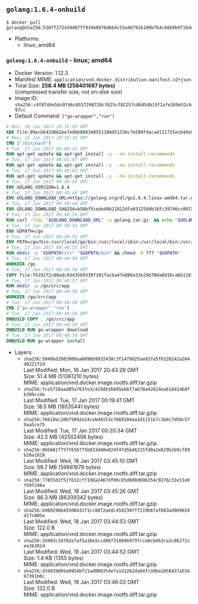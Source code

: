 ## `golang:1.6.4-onbuild`

```console
$ docker pull golang@sha256:5307f272434d6fff934b0976d6b4c55e46792b100bfb4c66b9b9f16deca8b32f
```

-	Platforms:
	-	linux; amd64

### `golang:1.6.4-onbuild` - linux; amd64

-	Docker Version: 1.12.3
-	Manifest MIME: `application/vnd.docker.distribution.manifest.v2+json`
-	Total Size: **258.4 MB (258401687 bytes)**  
	(compressed transfer size, not on-disk size)
-	Image ID: `sha256:c4f87d4e5dc0f46c8557298728cf625cf82257c8b454b15f2afe269e52cb97cc`
-	Default Command: `["go-wrapper","run"]`

```dockerfile
# Mon, 16 Jan 2017 20:35:09 GMT
ADD file:89ecb642d662ee7edbb868340551106d51336c7e589fdaca4111725ec64da957 in / 
# Mon, 16 Jan 2017 20:35:16 GMT
CMD ["/bin/bash"]
# Tue, 17 Jan 2017 00:00:45 GMT
RUN apt-get update && apt-get install -y --no-install-recommends 		ca-certificates 		curl 		wget 	&& rm -rf /var/lib/apt/lists/*
# Tue, 17 Jan 2017 00:01:07 GMT
RUN apt-get update && apt-get install -y --no-install-recommends 		bzr 		git 		mercurial 		openssh-client 		subversion 				procps 	&& rm -rf /var/lib/apt/lists/*
# Tue, 17 Jan 2017 00:40:03 GMT
RUN apt-get update && apt-get install -y --no-install-recommends 		g++ 		gcc 		libc6-dev 		make 		pkg-config 	&& rm -rf /var/lib/apt/lists/*
# Tue, 17 Jan 2017 00:40:43 GMT
ENV GOLANG_VERSION=1.6.4
# Tue, 17 Jan 2017 00:40:44 GMT
ENV GOLANG_DOWNLOAD_URL=https://golang.org/dl/go1.6.4.linux-amd64.tar.gz
# Tue, 17 Jan 2017 00:40:44 GMT
ENV GOLANG_DOWNLOAD_SHA256=b58bf5cede40b21812dfa031258db18fc39746cc0972bc26dae0393acc377aaf
# Tue, 17 Jan 2017 00:40:54 GMT
RUN curl -fsSL "$GOLANG_DOWNLOAD_URL" -o golang.tar.gz 	&& echo "$GOLANG_DOWNLOAD_SHA256  golang.tar.gz" | sha256sum -c - 	&& tar -C /usr/local -xzf golang.tar.gz 	&& rm golang.tar.gz
# Tue, 17 Jan 2017 00:40:54 GMT
ENV GOPATH=/go
# Tue, 17 Jan 2017 00:40:55 GMT
ENV PATH=/go/bin:/usr/local/go/bin:/usr/local/sbin:/usr/local/bin:/usr/sbin:/usr/bin:/sbin:/bin
# Tue, 17 Jan 2017 00:40:55 GMT
RUN mkdir -p "$GOPATH/src" "$GOPATH/bin" && chmod -R 777 "$GOPATH"
# Tue, 17 Jan 2017 00:40:56 GMT
WORKDIR /go
# Tue, 17 Jan 2017 00:40:56 GMT
COPY file:f6191f2c86edc9343569339f101facba47e886e33e29d70da6916ca6b1101a53 in /usr/local/bin/ 
# Tue, 17 Jan 2017 00:40:57 GMT
RUN mkdir -p /go/src/app
# Tue, 17 Jan 2017 00:40:58 GMT
WORKDIR /go/src/app
# Tue, 17 Jan 2017 00:40:58 GMT
CMD ["go-wrapper" "run"]
# Tue, 17 Jan 2017 00:40:58 GMT
ONBUILD COPY . /go/src/app
# Tue, 17 Jan 2017 00:40:58 GMT
ONBUILD RUN go-wrapper download
# Tue, 17 Jan 2017 00:40:59 GMT
ONBUILD RUN go-wrapper install
```

-	Layers:
	-	`sha256:5040bd2983909aa8896b9932438c3f1479d25ae837a5f6220242a264d0221f2d`  
		Last Modified: Mon, 16 Jan 2017 20:43:26 GMT  
		Size: 51.4 MB (51361210 bytes)  
		MIME: application/vnd.docker.image.rootfs.diff.tar.gzip
	-	`sha256:fce5728aad85a763fe3c419db16885eb6f7a670a42824ea618414b8fb309ccde`  
		Last Modified: Tue, 17 Jan 2017 00:19:41 GMT  
		Size: 18.5 MB (18535441 bytes)  
		MIME: application/vnd.docker.image.rootfs.diff.tar.gzip
	-	`sha256:76610ec20bf5892e24cebd4153c7668284aa1d1151b7c3b0c7d50c579aa5ce75`  
		Last Modified: Tue, 17 Jan 2017 00:20:34 GMT  
		Size: 42.5 MB (42502406 bytes)  
		MIME: application/vnd.docker.image.rootfs.diff.tar.gzip
	-	`sha256:86b681f75ff656775b833d40e824f47d5b46215fd8a2e829b2b9cf89b28a1628`  
		Last Modified: Wed, 18 Jan 2017 03:45:10 GMT  
		Size: 59.7 MB (59661679 bytes)  
		MIME: application/vnd.docker.image.rootfs.diff.tar.gzip
	-	`sha256:77855d2f51f632cff198a2467df06c85d8d0d69b254c9276c31e11e6f69f248a`  
		Last Modified: Wed, 18 Jan 2017 03:45:26 GMT  
		Size: 86.3 MB (86339342 bytes)  
		MIME: application/vnd.docker.image.rootfs.diff.tar.gzip
	-	`sha256:b989296b493d0431f1cc8872aedc458236fff219b67af083ad969654d1fc005e`  
		Last Modified: Wed, 18 Jan 2017 03:44:53 GMT  
		Size: 122.0 B  
		MIME: application/vnd.docker.image.rootfs.diff.tar.gzip
	-	`sha256:2d403c19702e7af5a10e5ccd8873108469797cce8cb663ca3c86272cee26301d`  
		Last Modified: Wed, 18 Jan 2017 03:44:52 GMT  
		Size: 1.4 KB (1355 bytes)  
		MIME: application/vnd.docker.image.rootfs.diff.tar.gzip
	-	`sha256:d34839605e0954bf21ad008354efa1d1262da04fc3d6a1058437a55bb7391b0c`  
		Last Modified: Wed, 18 Jan 2017 03:46:02 GMT  
		Size: 132.0 B  
		MIME: application/vnd.docker.image.rootfs.diff.tar.gzip
